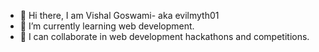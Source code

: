 - 👋 Hi there, I am Vishal Goswami- aka evilmyth01
- 🌱 I’m currently learning web development.
- 💞️ I can collaborate in web development hackathons and competitions.

<!---
evilmyth01/evilmyth01 is a ✨ special ✨ repository because its `README.md` (this file) appears on your GitHub profile.
You can click the Preview link to take a look at your changes.
--->
